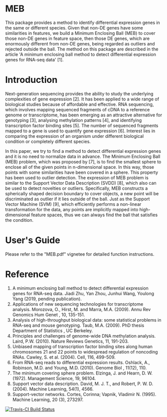 # MEB
This package provides a method to identify differential expression genes in the
same or different species. Given that non-DE genes have some similarities in 
features, we build a Minimum Enclosing Ball (MEB) to cover those non-DE
genes in feature space, then those DE genes, which are enormously
different from non-DE genes, being regarded as outliers and rejected
outside the ball. The method on this package are described in the article 
'A minimum enclosing ball method to detect differential expression genes for 
RNA-seq data' [1]. 

# Introduction
Next-generation sequencing provides the ability to study the underlying
complexities of gene expression [2]. It has been applied to a wide range 
of biological studies because of affordable and effective. RNA sequencing, 
which involves mapping sequenced fragments of cDNA to a reference genome or 
transcriptome, has been emerging as an attractive alternative for genotyping
[3], analysing methylation patterns [4], and identifying transcription factor 
binding sites [5]. The number of sequenced fragments mapped to a gene is
used to quantify gene expression [6]. Interest lies in comparing the expression 
of an organism under different biological condition or completely different 
species.

In this paper, we try to find a method to detect differential expression
genes and it is no need to normalize data in advance. The
Minimum Enclosing Ball (MEB) problem, which was proposed by
[7], is to find the smallest sphere to enclose all of
the given points in n-dimensional space. In this way, those points
with some similarities have been covered in a sphere. This property
has been used to outlier detection. The expression of MEB problem
is similar to the Support Vector Data Description (SVDD) [8], which also 
can be used to detect novelties or outliers. Specifically, MEB constructs a 
spherically shaped decision boundary to cover objects, a new point will be 
discriminated as outlier if it lies outside of the ball. Just as the Support 
Vector Machine (SVM) [9], which efficiently performs a non-linear
transformation for the data, any points are implicitly mapped into
high-dimensional feature spaces, thus we can always find the ball
that satisfies the condition.

# User's Guide
Please refer to the "MEB.pdf" vignetee for detailed function instructions.

# Reference
1. A minimum enclosing ball method to detect differential expression genes for RNA-seq 
data. Jiadi Zhu, Yan Zhou, Junhui Wang, Youlong Yang (2019, pending publication).
2. Applications of new sequencing technologies for transcriptome analysis. Morozova, O., 
Hirst, M. and Marra, M.A. (2009). Annu Rev Genomics Hum Genet , 10, 135-151.
3. Analysis of high-throughput biological data: some statistical problems in RNA-seq 
and mouse genotyping. Taub, M.A. (2009). PhD thesis Department of Statistics , UC Berkeley.
4. Principles and challenges of genome-wide DNA methylation analysis. Laird, P.W. (2010). 
Nature Reviews Genetics, 11, 191-203.
5. Unbiased mapping of transcription factor binding sites along human chromosomes 21 
and 22 points to widespread regulation of noncoding RNAs. Cawley, S. et al. (2004). 
Cell, 116, 499-509.
6. From RNA-seq reads to differential expression results. Oshlack, A., Robinson, M.D. 
and Young, M.D. (2010). Genome Biol , 11(12), 110.
7. The minimum covering sphere problem. Elzinga, J. and Hearn, D. W. (1972). Management 
Science, 19, 96104.
8. Support vector data description. David, M. J. T., and Robert, P. W. D. (2004). 
Machine Learning, 54(1), 4566.
9. Support-vector networks. Cortes, Corinna; Vapnik, Vladimir N. (1995). Machine 
Learning, 20 (3), 273297.

[![Travis-CI Build Status](https://travis-ci.org/FocusPaka/MEB.svg?branch=master)](https://travis-ci.org/FocusPaka/MEB)
